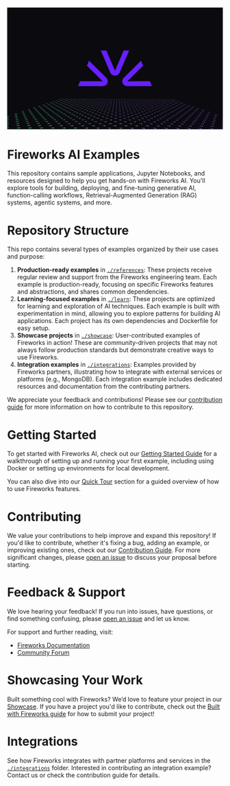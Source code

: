 ![Building, Deploying, and Fine-Tuning AI Workflows with Fireworks](assets/hero-dark.svg)

# Fireworks AI Examples

This repository contains sample applications, Jupyter Notebooks, and resources designed to help you get hands-on with Fireworks AI. You'll explore tools for building, deploying, and fine-tuning generative AI, function-calling workflows, Retrieval-Augmented Generation (RAG) systems, agentic systems, and more.

# Repository Structure

This repo contains several types of examples organized by their use cases and purpose:

1. **Production-ready examples** in [`./references`](./references): These projects receive regular review and support from the Fireworks engineering team. Each example is production-ready, focusing on specific Fireworks features and abstractions, and shares common dependencies.
2. **Learning-focused examples** in [`./learn`](./learn): These projects are optimized for learning and exploration of AI techniques. Each example is built with experimentation in mind, allowing you to explore patterns for building AI applications. Each project has its own dependencies and Dockerfile for easy setup.
3. **Showcase projects** in [`./showcase`](./showcase): User-contributed examples of Fireworks in action! These are community-driven projects that may not always follow production standards but demonstrate creative ways to use Fireworks.
4. **Integration examples** in [`./integrations`](./integrations): Examples provided by Fireworks partners, illustrating how to integrate with external services or platforms (e.g., MongoDB). Each integration example includes dedicated resources and documentation from the contributing partners.

We appreciate your feedback and contributions! Please see our [contribution guide](./Contribution.md) for more information on how to contribute to this repository.

# Getting Started

To get started with Fireworks AI, check out our [Getting Started Guide](./get_started.md) for a walkthrough of setting up and running your first example, including using Docker or setting up environments for local development.

You can also dive into our [Quick Tour](./0_quick-tour) section for a guided overview of how to use Fireworks features.

# Contributing

We value your contributions to help improve and expand this repository! If you'd like to contribute, whether it's fixing a bug, adding an example, or improving existing ones, check out our [Contribution Guide](./Contribution.md). For more significant changes, please [open an issue](https://github.com/fireworks-ai/examples/issues/new) to discuss your proposal before starting.

# Feedback & Support

We love hearing your feedback! If you run into issues, have questions, or find something confusing, please [open an issue](https://github.com/fireworks-ai/examples/issues/new) and let us know.

For support and further reading, visit:
- [Fireworks Documentation](https://docs.fireworks.ai)
- [Community Forum](https://community.fireworks.ai)

# Showcasing Your Work

Built something cool with Fireworks? We’d love to feature your project in our [Showcase](./showcase). If you have a project you'd like to contribute, check out the [Built with Fireworks guide](./built_with_fireworks.md) for how to submit your project!

# Integrations

See how Fireworks integrates with partner platforms and services in the [`./integrations`](./integrations) folder. Interested in contributing an integration example? Contact us or check the contribution guide for details.

